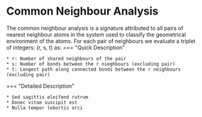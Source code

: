 # Common Neighbour Analysis

The common neighbour analysis is a signature attributed to all pairs of nearest neighbour atoms in the system used to classify the geometrical environment of the atoms. For each pair of neighbours we evaluate a triplet of integers: (r, s, t) as:
=== "Quick Description"

    * r: Number of shared neighbours of the pair
    * s: Number of bonds between the r nieghbours (excluding pair)
    * t: Longest path along connected bonds between the r neighbours (excluding pair)

=== "Detailed Description"

    * Sed sagittis eleifend rutrum
    * Donec vitae suscipit est
    * Nulla tempor lobortis orci